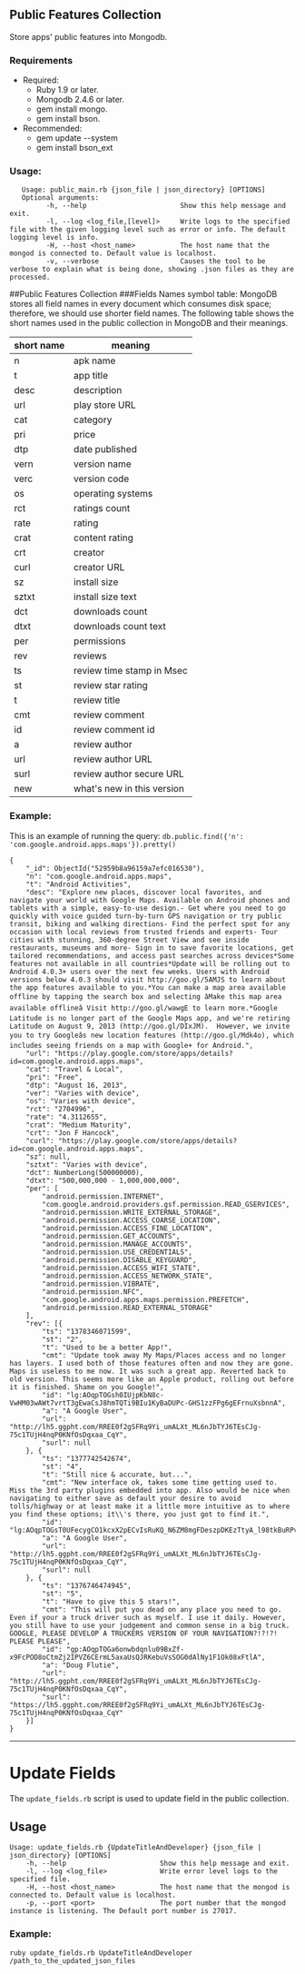## Public Features Collection
Store apps' public features into Mongodb.

### Requirements
* Required:
  * Ruby 1.9 or later.
  * Mongodb 2.4.6 or later.
  * gem install mongo.
  * gem install bson.
* Recommended:
  * gem update --system
  * gem install bson_ext

### Usage:
```
   Usage: public_main.rb {json_file | json_directory} [OPTIONS]
   Optional arguments: 
         -h, --help                       Show this help message and exit.
         -l, --log <log_file,[level]>     Write logs to the specified file with the given logging level such as error or info. The default logging level is info.
         -H, --host <host_name>           The host name that the mongod is connected to. Default value is localhost.
         -v, --verbose                    Causes the tool to be verbose to explain what is being done, showing .json files as they are processed.
```

##Public Features Collection
###Fields Names symbol table:
MongoDB stores all field names in every document which consumes disk space; therefore, we should use shorter field names. 
The following table shows the short names used in the public collection in MongoDB and their meanings.

|short name |  meaning                  |
|-----------|---------------------------|
| n         | apk name                  |
| t         | app title                 |
| desc      | description               |
| url       | play store URL            |
| cat       | category                  |
| pri       | price                     |
| dtp       | date published            |
| vern      | version name              |
| verc      | version code              |
| os        | operating systems         |
| rct       | ratings count             |
| rate      | rating                    |
| crat      | content rating            |
| crt       | creator                   |
| curl      | creator URL               |
| sz        | install size              |
| sztxt     | install size text         |
| dct       | downloads count           |
| dtxt      | downloads count text      |
| per       | permissions               |
| rev       | reviews                   |
| ts        | review time stamp in Msec |
| st        | review star rating        |
| t         | review title              |
| cmt       | review comment            |
| id        | review comment id         |
| a         | review author             |
| url       | review author URL         |
| surl      | review author secure URL  |
| new       | what's new in this version|


### Example:

This is an example of running the query: 
```db.public.find({'n': 'com.google.android.apps.maps'}).pretty()```

```
{
    "_id": ObjectId("52959b8a96159a7efc016530"),
    "n": "com.google.android.apps.maps",
    "t": "Android Activities",
    "desc": "Explore new places, discover local favorites, and navigate your world with Google Maps. Available on Android phones and tablets with a simple, easy-to-use design.- Get where you need to go quickly with voice guided turn-by-turn GPS navigation or try public transit, biking and walking directions- Find the perfect spot for any occasion with local reviews from trusted friends and experts- Tour cities with stunning, 360-degree Street View and see inside restaurants, museums and more- Sign in to save favorite locations, get tailored recommendations, and access past searches across devices*Some features not available in all countries*Update will be rolling out to Android 4.0.3+ users over the next few weeks. Users with Android versions below 4.0.3 should visit http://goo.gl/5AMJS to learn about the app features available to you.*You can make a map area available offline by tapping the search box and selecting âMake this map area available offlineâ Visit http://goo.gl/wawgE to learn more.*Google Latitude is no longer part of the Google Maps app, and we're retiring Latitude on August 9, 2013 (http://goo.gl/DIxJM).  However, we invite you to try Googleâs new location features (http://goo.gl/Mdk4o), which includes seeing friends on a map with Google+ for Android.",
    "url": "https://play.google.com/store/apps/details?id=com.google.android.apps.maps",
    "cat": "Travel & Local",
    "pri": "Free",
    "dtp": "August 16, 2013",
    "ver": "Varies with device",
    "os": "Varies with device",
    "rct": "2704996",
    "rate": "4.3112655",
    "crat": "Medium Maturity",
    "crt": "Jon F Hancock",
    "curl": "https://play.google.com/store/apps/details?id=com.google.android.apps.maps",
    "sz": null,
    "sztxt": "Varies with device",
    "dct": NumberLong(500000000),
    "dtxt": "500,000,000 - 1,000,000,000",
    "per": [
        "android.permission.INTERNET",
        "com.google.android.providers.gsf.permission.READ_GSERVICES",
        "android.permission.WRITE_EXTERNAL_STORAGE",
        "android.permission.ACCESS_COARSE_LOCATION",
        "android.permission.ACCESS_FINE_LOCATION",
        "android.permission.GET_ACCOUNTS",
        "android.permission.MANAGE_ACCOUNTS",
        "android.permission.USE_CREDENTIALS",
        "android.permission.DISABLE_KEYGUARD",
        "android.permission.ACCESS_WIFI_STATE",
        "android.permission.ACCESS_NETWORK_STATE",
        "android.permission.VIBRATE",
        "android.permission.NFC",
        "com.google.android.apps.maps.permission.PREFETCH",
        "android.permission.READ_EXTERNAL_STORAGE"
    ],
    "rev": [{
        "ts": "1378346071599",
        "st": "2",
        "t": "Used to be a better App!",
        "cmt": "Update took away My Maps/Places access and no longer has layers. I used both of those features often and now they are gone. Maps is useless to me now. It was such a great app. Reverted back to old version. This seems more like an Apple product, rolling out before it is finished. Shame on you Google!",
        "id": "lg:AOqpTOGsh0IUjpKbN8c-VwHM03wAWt7vrtT3gEwaCsJ8hmTQTi9BIu1KyBaDUPc-GHS1zzFPg6gEFrnuXsbnnA",
        "a": "A Google User",
        "url": "http://lh5.ggpht.com/RREE0f2gSFRq9Yi_umALXt_ML6nJbTYJ6TEsCJg-75c1TUjH4nqP0KNfOsDqxaa_CqY",
        "surl": null
    }, {
        "ts": "1377742542674",
        "st": "4",
        "t": "Still nice & accurate, but...",
        "cmt": "New interface ok, takes some time getting used to. Miss the 3rd party plugins embedded into app. Also would be nice when navigating to either save as default your desire to avoid tolls/highway or at least make it a little more intuitive as to where you find these options; it\\'s there, you just got to find it.",
        "id": "lg:AOqpTOGsT0UFecygCO1kcxX2pECvIsRuKQ_N6ZM8mgFDeszpDKEzTtyA_l98tkBuRPvXHjBWHhAyEagrj9Tc5Q",
        "a": "A Google User",
        "url": "http://lh5.ggpht.com/RREE0f2gSFRq9Yi_umALXt_ML6nJbTYJ6TEsCJg-75c1TUjH4nqP0KNfOsDqxaa_CqY",
        "surl": null
    }, {
        "ts": "1376746474945",
        "st": "5",
        "t": "Have to give this 5 stars!",
        "cmt": "This will put you dead on any place you need to go. Even if your a truck driver such as myself. I use it daily. However, you still have to use your judgement and common sense in a big truck. GOOGLE, PLEASE DEVELOP A TRUCKERS VERSION OF YOUR NAVIGATION?!?!?! PLEASE PLEASE",
        "id": "gp:AOqpTOGa6onwbdqnlu09BxZf-x9FcPOD8oCtmZj2IPVZ6CErmL5axaUsQJRKebuVsSOG0dAlNy1F1Ok08xFtlA",
        "a": "Doug Flutie",
        "url": "http://lh5.ggpht.com/RREE0f2gSFRq9Yi_umALXt_ML6nJbTYJ6TEsCJg-75c1TUjH4nqP0KNfOsDqxaa_CqY",
        "surl": "https://lh5.ggpht.com/RREE0f2gSFRq9Yi_umALXt_ML6nJbTYJ6TEsCJg-75c1TUjH4nqP0KNfOsDqxaa_CqY"
    }]
}
```
- - -

# Update Fields
The ```update_fields.rb``` script is used to update field in the public collection.

## Usage
```
Usage: update_fields.rb {UpdateTitleAndDeveloper} {json_file | json_directory} [OPTIONS]
    -h, --help                       Show this help message and exit.
    -l, --log <log_file>             Write error level logs to the specified file.
    -H, --host <host_name>           The host name that the mongod is connected to. Default value is localhost.
    -p, --port <port>                The port number that the mongod instance is listening. The Default port number is 27017.
```

### Example:
```
ruby update_fields.rb UpdateTitleAndDeveloper /path_to_the_updated_json_files

```
